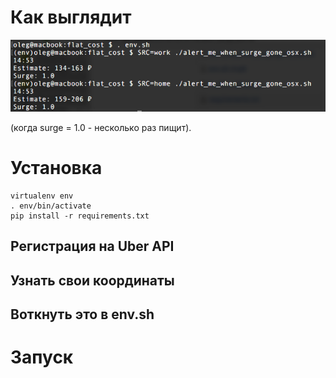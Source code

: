 # Как выглядит

![Скриншот](/images/screenshot.png)

(когда surge = 1.0 - несколько раз пищит).

# Установка

```
virtualenv env
. env/bin/activate
pip install -r requirements.txt
```

## Регистрация на Uber API

## Узнать свои координаты

## Воткнуть это в env.sh

# Запуск
